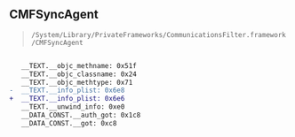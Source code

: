 ## CMFSyncAgent

> `/System/Library/PrivateFrameworks/CommunicationsFilter.framework/CMFSyncAgent`

```diff

   __TEXT.__objc_methname: 0x51f
   __TEXT.__objc_classname: 0x24
   __TEXT.__objc_methtype: 0x71
-  __TEXT.__info_plist: 0x6e8
+  __TEXT.__info_plist: 0x6e6
   __TEXT.__unwind_info: 0xe0
   __DATA_CONST.__auth_got: 0x1c8
   __DATA_CONST.__got: 0xc8

```
